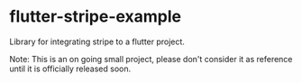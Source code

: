 # flutter-stripe-example

Library for integrating stripe to a flutter project. 

Note: This is an on going small project, please don't consider it as reference until it is officially released soon.
